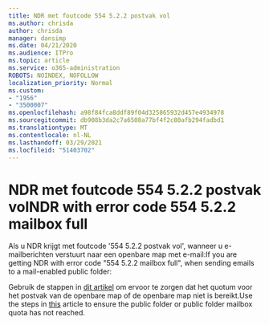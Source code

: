 ```yaml
---
title: NDR met foutcode 554 5.2.2 postvak vol
ms.author: chrisda
author: chrisda
manager: dansimp
ms.date: 04/21/2020
ms.audience: ITPro
ms.topic: article
ms.service: o365-administration
ROBOTS: NOINDEX, NOFOLLOW
localization_priority: Normal
ms.custom:
- "1956"
- "3500007"
ms.openlocfilehash: a98f84fca8ddf89f04d325865932d457e4934978
ms.sourcegitcommit: db908b3da2c7a6508a77bf4f2c80afb294fadbd1
ms.translationtype: MT
ms.contentlocale: nl-NL
ms.lasthandoff: 03/29/2021
ms.locfileid: "51403702"
---
```

# <a name="ndr-with-error-code-554-522-mailbox-full"></a><span data-ttu-id="c2513-102">NDR met foutcode 554 5.2.2 postvak vol</span><span class="sxs-lookup"><span data-stu-id="c2513-102">NDR with error code 554 5.2.2 mailbox full</span></span>

<span data-ttu-id="c2513-103">Als u NDR krijgt met foutcode '554 5.2.2 postvak vol', wanneer u e-mailberichten verstuurt naar een openbare map met e-mail:</span><span class="sxs-lookup"><span data-stu-id="c2513-103">If you are getting NDR with error code "554 5.2.2 mailbox full", when sending emails to a mail-enabled public folder:</span></span>  

<span data-ttu-id="c2513-104">Gebruik de stappen in [dit artikel](https://aka.ms/554522) om ervoor te zorgen dat het quotum voor het postvak van de openbare map of de openbare map niet is bereikt.</span><span class="sxs-lookup"><span data-stu-id="c2513-104">Use the steps in [this](https://aka.ms/554522) article to ensure the public folder or public folder mailbox quota has not reached.</span></span>
